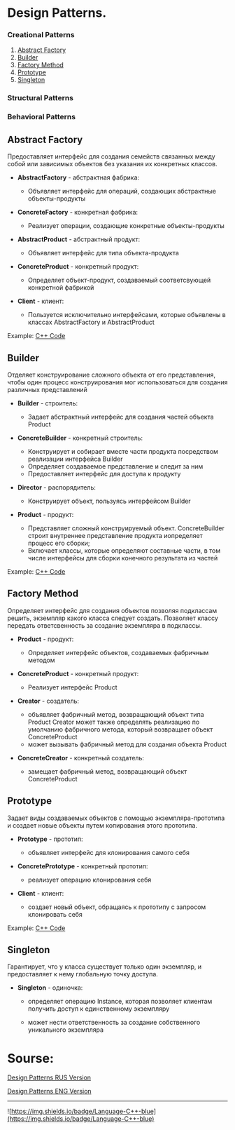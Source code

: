 # Design Patterns. 
### Creational Patterns
1. [Abstract Factory](#AbstractFactory)
2. [Builder](#Builder)
3. [Factory Method](#FactoryMethod)
3. [Prototype](#Prototype)
4. [Singleton](#Singleton)
### Structural Patterns
### Behavioral Patterns
<!--  Abstract Factory -->
## Abstract Factory <a name="AbstractFactory"></a>
Предоставляет интерфейс для создания семейств связанных между собой или зависимых объектов без указания их конкретных классов.

+ **AbstractFactory** - абстрактная фабрика:

  - Объявляет интерфейс для операций, создающих абстрактные объекты-продукты

+ **ConcreteFactory** - конкретная фабрика:

  - Реализует операции, создающие конкретные объекты-продукты
    
+ **AbstractProduct** - абстрактный продукт:

  - Объявляет интерфейс для типа объекта-продукта

+ **ConcreteProduct** - конкретный продукт:

  - Определяет объект-продукт, создаваемый соответсвующей конкретной фабрикой
    
+ **Client** - клиент:

  - Пользуется исключительно интерфейсами, которые объявлены в классах AbstractFactory и AbstractProduct
    

Example: [C++ Code](https://github.com/imitatehappiness/BasicDesignPatterns/tree/main/patterns/creational/abstarctFactory) 

<!--  Builder -->
## Builder <a name="Builder"></a>
Отделяет конструирование сложного объекта от его представления, чтобы один процесс конструирования мог использоваться для создания различных представлений

+ **Builder** - строитель:

  - Задает абстрактный интерфейс для создания частей объекта Product
  
+ **СoncreteBuilder** - конкретный строитель:

  - Конструирует и собирает вместе части продукта посредством реализации интерфейса Builder
  - Определяет создаваемое представление и следит за ним
  - Предоставляет интерфейс для доступа к продукту

+ **Director** - распорядитель:

  - Конструирует объект, пользуясь интерфейсом Builder
  
+ **Product** - продукт:

  - Представляет сложный конструируемый объект. ConcreteBuilder строит внутреннее представление продукта иопределяет процесс его сборки;
  - Включает классы, которые определяют составные части, в том числе интерфейсы для сборки конечного результата из частей
  
Example: [C++ Code](https://github.com/imitatehappiness/BasicDesignPatterns/tree/main/patterns/creational/builder)

<!--  Factory Method -->
## Factory Method <a name="FactoryMethod"></a>
Определяет интерфейс для создания объектов позволяя подклассам решить, экземпляр какого класса следует создать. Позволяет классу передать ответсвенность за создание экземпляра в подклассы.

+ **Product** - продукт:

  - Определяет интерфейс объектов, создаваемых фабричным методом

+ **ConcreteProduct** - конкретный продукт:

  - Реализует интерфейс Product

+ **Creator** - создатель:

  - объявляет фабричный метод, возвращающий объект типа Product
Creator может также определять реализацию по умолчанию фабричного метода, который возвращает объект ConcreteProduct
  - может вызывать фабричный метод для создания объекта Product
  
+ **ConcreteCreator** - конкретный создатель:

  - замещает фабричный метод, возвращающий объект СoncreteProduct
  
 <!-- Example: [C++ Code](https://github.com/imitatehappiness/BasicDesignPatterns/blob/main/FactoryMethod.cpp) -->

<!--  Prototype -->
## Prototype <a name="Prototype"></a>

Задает виды создаваемых объектов с помощью экземпляра-прототипа и создает новые объекты путем копирования этого прототипа.

+ **Prototype** - прототип:

  - объявляет интерфейс для клонирования самого себя
  
+ **ConcretePrototype** - конкретный прототип:

  - реализует операцию клонирования себя

+ **Client** - клиент:

  - создает новый объект, обращаясь к прототипу с запросом клонировать
себя

Example: [C++ Code](https://github.com/imitatehappiness/BasicDesignPatterns/tree/main/patterns/creational/prototype)

## Singleton <a name="Singleton"></a>

Гарантирует, что у класса существует только один экземпляр, и предоставляет к нему глобальную точку доступа.

+ **Singleton** - одиночка:

  - определяет операцию Instance, которая позволяет клиентам получить
доступ к единственному экземпляру

  - может нести ответственность за создание собственного уникального
экземпляра

# Sourse: 

[Design Patterns RUS Version](https://github.com/imitatehappiness/BasicDesignPatterns/files/9028323/default.pdf)

[Design Patterns ENG Version](https://github.com/imitatehappiness/BasicDesignPatterns/files/9028336/P020101022562155422801.pdf)

--- 
![https://img.shields.io/badge/Language-C++-blue](https://img.shields.io/badge/Language-C++-blue) 

